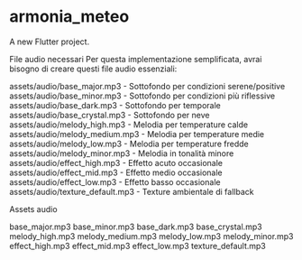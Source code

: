 # armonia_meteo

A new Flutter project.

File audio necessari
Per questa implementazione semplificata, avrai bisogno di creare questi file audio essenziali:

assets/audio/base_major.mp3 - Sottofondo per condizioni serene/positive
assets/audio/base_minor.mp3 - Sottofondo per condizioni più riflessive
assets/audio/base_dark.mp3 - Sottofondo per temporale
assets/audio/base_crystal.mp3 - Sottofondo per neve
assets/audio/melody_high.mp3 - Melodia per temperature calde
assets/audio/melody_medium.mp3 - Melodia per temperature medie
assets/audio/melody_low.mp3 - Melodia per temperature fredde
assets/audio/melody_minor.mp3 - Melodia in tonalità minore
assets/audio/effect_high.mp3 - Effetto acuto occasionale
assets/audio/effect_mid.mp3 - Effetto medio occasionale
assets/audio/effect_low.mp3 - Effetto basso occasionale
assets/audio/texture_default.mp3 - Texture ambientale di fallback

Assets audio

base_major.mp3
base_minor.mp3
base_dark.mp3
base_crystal.mp3
melody_high.mp3
melody_medium.mp3
melody_low.mp3
melody_minor.mp3
effect_high.mp3
effect_mid.mp3
effect_low.mp3
texture_default.mp3